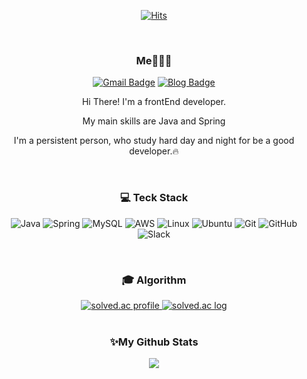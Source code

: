 <div align="center">
  
[![Hits](https://hits.seeyoufarm.com/api/count/incr/badge.svg?url=https%3A%2F%2Fgithub.com%2FCHOHYUNHWA&count_bg=%23191919&title_bg=%23191919&icon=github.svg&icon_color=%23FFFFFF&title=Github+Views&edge_flat=false)](https://hits.seeyoufarm.com)

<br>

### Me🧑🏻‍💻

[![Gmail Badge](https://img.shields.io/badge/-Gmail-d14836?style=flat-square&logo=Gmail&logoColor=white&link=mailto:gusghk115@gmail.com)](mailto:gusghk115@gmail.com)
[![Blog Badge](https://img.shields.io/badge/-Tistory-000000?style=flat-square&logo=Tistory&logoColor=white&link=https://hyunhwa-dev.tistory.com/)](https://hyunhwa-dev.tistory.com/)


<p>Hi There! I'm a frontEnd developer.</p>
<p> My main skills are Java and Spring </p>
<p>I'm a persistent person, who study hard day and night for be a good developer.🔥</p>

<br>

### 💻 Teck Stack

![Java](https://img.shields.io/badge/Java-007396?&style=flat&logo=OpenJDK&logoColor=white)
![Spring](https://img.shields.io/badge/Spring-6DB33F?style=flat&logo=Spring&logoColor=white)
![MySQL](https://img.shields.io/badge/MySQL-4479A1?style=flat&logo=MySQL&logoColor=white)
![AWS](https://img.shields.io/badge/AWS-232F3E?style=flat&logo=amazonaws&logoColor=white)
![Linux](https://img.shields.io/badge/Linux-FCC624?style=flat&logo=Linux&logoColor=white) ![Ubuntu](https://img.shields.io/badge/Ubuntu-E95420?style=flat&logo=Ubuntu&logoColor=white)
![Git](https://img.shields.io/badge/Git-F05032?&style=flat&logo=Git&logoColor=white)
![GitHub](https://img.shields.io/badge/GitHub-181717?&style=flat&logo=GitHub&logoColor=white) 
![Slack](https://img.shields.io/badge/Slack-4a154b?style=flat&logo=Slack&logoColor=white)

<br>

### 🎓 Algorithm
  
<a href="https://solved.ac/profile/gusghk115">
  <img alt="solved.ac profile" src="http://mazassumnida.wtf/api/v2/generate_badge?boj=gusghk115"/>
  <img alt="solved.ac log" src="http://mazandi.herokuapp.com/api?handle=gusghk115&theme=warm"/>
</a>

<br>
<br>

### ✨My Github Stats
<img src="https://github-readme-stats.vercel.app/api?username=CHOHYUNHWA&show_icons=true">

</div>






<!--
**CHOHYUNHWA/CHOHYUNHWA** is a ✨ _special_ ✨ repository because its `README.md` (this file) appears on your GitHub profile.

Here are some ideas to get you started:

- 🔭 I’m currently working on ...
- 🌱 I’m currently learning ...
- 👯 I’m looking to collaborate on ...
- 🤔 I’m looking for help with ...
- 💬 Ask me about ...
- 📫 How to reach me: ...
- 😄 Pronouns: ...
- ⚡ Fun fact: ...
-->
